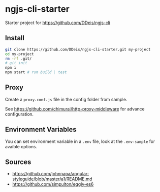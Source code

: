 # ngjs-cli-starter

Starter project for https://github.com/DDeis/ngjs-cli

## Install

```sh
git clone https://github.com/DDeis/ngjs-cli-starter.git my-project
cd my-project
rm -rf .git/
# git init
npm i
npm start # run build | test
```

## Proxy

Create a `proxy.conf.js` file in the config folder from sample.

See https://github.com/chimurai/http-proxy-middleware for advance configuration.

## Environment Variables

You can set environment variable in a `.env` file, look at the `.env-sample` for avaible options.

## Sources

- https://github.com/johnpapa/angular-styleguide/blob/master/a1/README.md
- https://github.com/simpulton/eggly-es6
